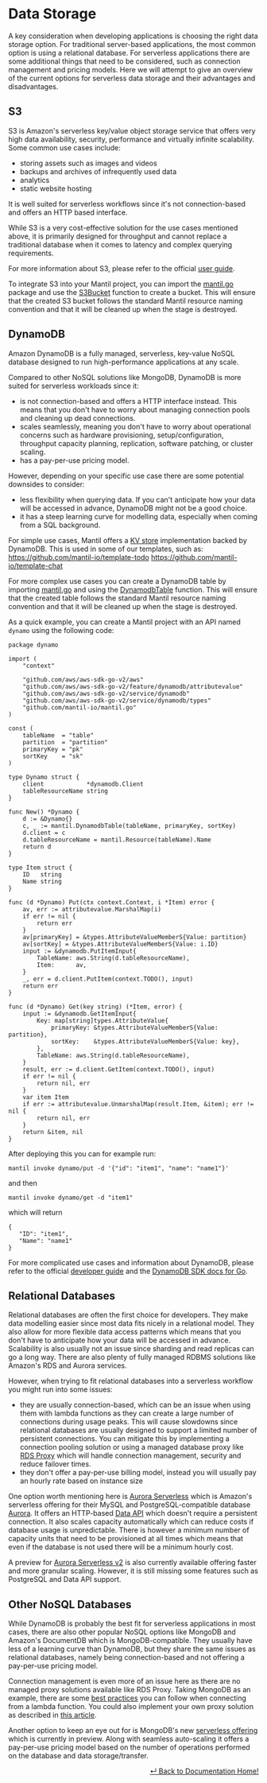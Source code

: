 # Data Storage

A key consideration when developing applications is choosing the right data storage option. For traditional server-based applications, the most common option is using a relational database. For serverless applications there are some additional things that need to be considered, such as connection management and pricing models. Here we will attempt to give an overview of the current options for serverless data storage and their advantages and disadvantages.

## S3

S3 is Amazon's serverless key/value object storage service that offers very high data availability, security, performance and virtually infinite scalability. Some common use cases include:
- storing assets such as images and videos
- backups and archives of infrequently used data
- analytics
- static website hosting

It is well suited for serverless workflows since it's not connection-based and offers an HTTP based interface.

While S3 is a very cost-effective solution for the use cases mentioned above, it is primarily designed for throughput and cannot replace a traditional database when it comes to latency and complex querying requirements.

For more information about S3, please refer to the official [user guide](https://docs.aws.amazon.com/AmazonS3/latest/userguide/Welcome.html).

To integrate S3 into your Mantil project, you can import the [mantil.go](https://github.com/mantil-io/mantil.go) package and use the [S3Bucket](https://github.com/mantil-io/mantil.go/blob/845476e8b2dae9333158fab6a48c7779423841a9/s3.go#L47) function to create a bucket. This will ensure that the created S3 bucket follows the standard Mantil resource naming convention and that it will be cleaned up when the stage is destroyed.

## DynamoDB

Amazon DynamoDB is a fully managed, serverless, key-value NoSQL database designed to run high-performance applications at any scale.

Compared to other NoSQL solutions like MongoDB, DynamoDB is more suited for serverless workloads since it:
- is not connection-based and offers a HTTP interface instead. This means that you don't have to worry about managing connection pools and cleaning up dead connections.
- scales seamlessly, meaning you don't have to worry about operational concerns such as hardware provisioning, setup/configuration, throughput capacity planning, replication, software patching, or cluster scaling.
- has a pay-per-use pricing model.

However, depending on your specific use case there are some potential downsides to consider:
- less flexibility when querying data. If you can't anticipate how your data will be accessed in advance, DynamoDB might not be a good choice.
- it has a steep learning curve for modelling data, especially when coming from a SQL background.

For simple use cases, Mantil offers a [KV store](https://github.com/mantil-io/mantil.go/blob/845476e8b2dae9333158fab6a48c7779423841a9/kv.go#L32) implementation backed by DynamoDB. This is used in some of our templates, such as:
https://github.com/mantil-io/template-todo
https://github.com/mantil-io/template-chat

For more complex use cases you can create a DynamoDB table by importing [mantil.go](https://github.com/mantil-io/mantil.go) and using the [DynamodbTable](https://github.com/mantil-io/mantil.go/blob/845476e8b2dae9333158fab6a48c7779423841a9/dynamo.go#L49) function. This will ensure that the created table follows the standard Mantil resource naming convention and that it will be cleaned up when the stage is destroyed.

As a quick example, you can create a Mantil project with an API named `dynamo` using the following code:
```
package dynamo

import (
	"context"

	"github.com/aws/aws-sdk-go-v2/aws"
	"github.com/aws/aws-sdk-go-v2/feature/dynamodb/attributevalue"
	"github.com/aws/aws-sdk-go-v2/service/dynamodb"
	"github.com/aws/aws-sdk-go-v2/service/dynamodb/types"
	"github.com/mantil-io/mantil.go"
)

const (
	tableName  = "table"
	partition  = "partition"
	primaryKey = "pk"
	sortKey    = "sk"
)

type Dynamo struct {
	client            *dynamodb.Client
	tableResourceName string
}

func New() *Dynamo {
	d := &Dynamo{}
	c, _ := mantil.DynamodbTable(tableName, primaryKey, sortKey)
	d.client = c
	d.tableResourceName = mantil.Resource(tableName).Name
	return d
}

type Item struct {
	ID   string
	Name string
}

func (d *Dynamo) Put(ctx context.Context, i *Item) error {
	av, err := attributevalue.MarshalMap(i)
	if err != nil {
		return err
	}
	av[primaryKey] = &types.AttributeValueMemberS{Value: partition}
	av[sortKey] = &types.AttributeValueMemberS{Value: i.ID}
	input := &dynamodb.PutItemInput{
		TableName: aws.String(d.tableResourceName),
		Item:      av,
	}
	_, err = d.client.PutItem(context.TODO(), input)
	return err
}

func (d *Dynamo) Get(key string) (*Item, error) {
	input := &dynamodb.GetItemInput{
		Key: map[string]types.AttributeValue{
			primaryKey: &types.AttributeValueMemberS{Value: partition},
			sortKey:    &types.AttributeValueMemberS{Value: key},
		},
		TableName: aws.String(d.tableResourceName),
	}
	result, err := d.client.GetItem(context.TODO(), input)
	if err != nil {
		return nil, err
	}
	var item Item
	if err := attributevalue.UnmarshalMap(result.Item, &item); err != nil {
		return nil, err
	}
	return &item, nil
}
```
After deploying this you can for example run:
```
mantil invoke dynamo/put -d '{"id": "item1", "name": "name1"}'
```
and then
```
mantil invoke dynamo/get -d "item1"
```
which will return
```
{
   "ID": "item1",
   "Name": "name1"
}
```
For more complicated use cases and information about DynamoDB, please refer to the official [developer guide](https://docs.aws.amazon.com/amazondynamodb/latest/developerguide/Introduction.html) and the [DynamoDB SDK docs for Go](https://pkg.go.dev/github.com/aws/aws-sdk-go-v2/service/dynamodb).

## Relational Databases

Relational databases are often the first choice for developers. They make data modelling easier since most data fits nicely in a relational model. They also allow for more flexible data access patterns which means that you don't have to anticipate how your data will be accessed in advance. Scalability is also usually not an issue since sharding and read replicas can go a long way. There are also plenty of fully managed RDBMS solutions like Amazon's RDS and Aurora services.

However, when trying to fit relational databases into a serverless workflow you might run into some issues:
- they are usually connection-based, which can be an issue when using them with lambda functions as they can create a large number of connections during usage peaks. This will cause slowdowns since relational databases are usually designed to support a limited number of persistent connections. You can mitigate this by implementing a connection pooling solution or using a managed database proxy like [RDS Proxy](https://aws.amazon.com/rds/proxy/) which will handle connection management, security and reduce failover times.
- they don't offer a pay-per-use billing model, instead you will usually pay an hourly rate based on instance size

One option worth mentioning here is [Aurora Serverless](https://aws.amazon.com/rds/aurora/serverless/) which is Amazon's serverless offering for their MySQL and PostgreSQL-compatible database [Aurora](https://aws.amazon.com/rds/aurora/). It offers an HTTP-based [Data API](https://docs.aws.amazon.com/AmazonRDS/latest/AuroraUserGuide/data-api.html) which doesn't require a persistent connection. It also scales capacity automatically which can reduce costs if database usage is unpredictable. There is however a minimum number of capacity units that need to be provisioned at all times which means that even if the database is not used there will be a minimum hourly cost.

A preview for [Aurora Serverless v2](https://docs.aws.amazon.com/AmazonRDS/latest/AuroraUserGuide/aurora-serverless-2.html) is also currently available offering faster and more granular scaling. However, it is still missing some features such as PostgreSQL and Data API support.

## Other NoSQL Databases

While DynamoDB is probably the best fit for serverless applications in most cases, there are also other popular NoSQL options like MongoDB and Amazon's DocumentDB which is MongoDB-compatible. They usually have less of a learning curve than DynamoDB, but they share the same issues as relational databases, namely being connection-based and not offering a pay-per-use pricing model.

Connection management is even more of an issue here as there are no managed proxy solutions available like RDS Proxy. Taking MongoDB as an example, there are some [best practices](https://docs.atlas.mongodb.com/best-practices-connecting-from-aws-lambda/) you can follow when connecting from a lambda function. You could also implement your own proxy solution as described in [this article](https://www.webiny.com/blog/using-aws-lambda-to-create-a-mongodb-connection-proxy-2bb53c4a0af4).

Another option to keep an eye out for is MongoDB's new [serverless offering](https://www.mongodb.com/cloud/atlas/serverless) which is currently in preview. Along with seamless auto-scaling it offers a pay-per-use pricing model based on the number of operations performed on the database and data storage/transfer.

<p align="right"> <a href="https://github.com/mantil-io/mantil/tree/master/docs#mantil-documentation">↵ Back to Documentation Home!</a></p>
